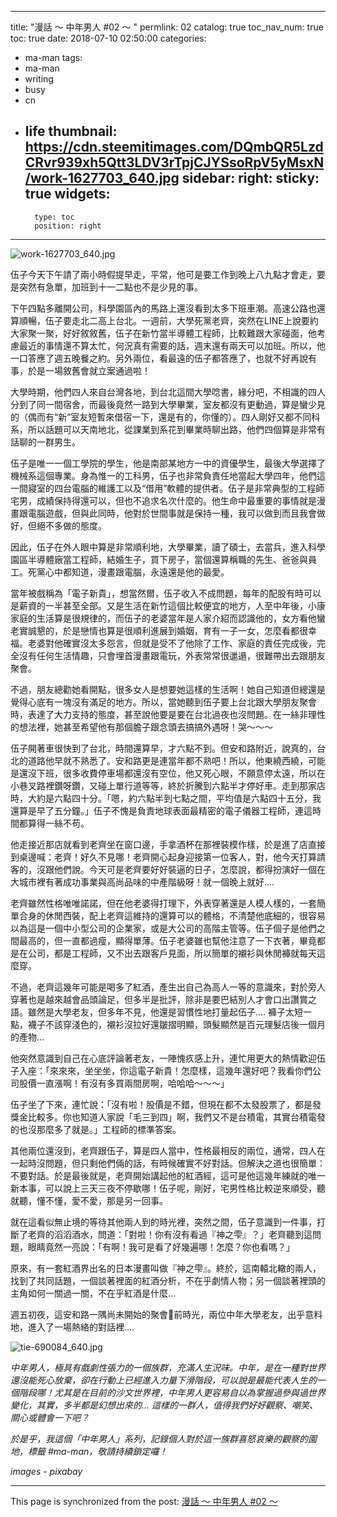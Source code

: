 
---
title: "漫話 ～ 中年男人 #02 ～ "
permlink: 02
catalog: true
toc_nav_num: true
toc: true
date: 2018-07-10 02:50:00
categories:
- ma-man
tags:
- ma-man
- writing
- busy
- cn
- life
thumbnail: https://cdn.steemitimages.com/DQmbQR5LzdCRvr939xh5Qtt3LDV3rTpjCJYSsoRpV5yMsxN/work-1627703_640.jpg
sidebar:
    right:
        sticky: true
widgets:
    -
        type: toc
        position: right
---


![work-1627703_640.jpg](https://cdn.steemitimages.com/DQmbQR5LzdCRvr939xh5Qtt3LDV3rTpjCJYSsoRpV5yMsxN/work-1627703_640.jpg)

伍子今天下午請了兩小時假提早走，平常，他可是要工作到晚上八九點才會走，要是突然有急單，加班到十一二點也不是少見的事。

下午四點多離開公司，科學園區內的馬路上還沒看到太多下班車潮。高速公路也還算順暢，伍子要走北二高上台北。一週前，大學死黨老齊，突然在LINE上說要約大家聚一聚，好好敘敘舊，伍子在新竹當半導體工程師，比較難跟大家碰面，他考慮最近的事情還不算太忙，何況真有需要的話，週末還有兩天可以加班。所以，他一口答應了週五晚餐之約。另外兩位，看最遠的伍子都答應了，也就不好再說有事，於是一場敘舊會就立案通過啦！

大學時期，他們四人來自台灣各地，到台北這間大學唸書，緣分吧，不相識的四人分到了同一間宿舍，而最後竟然一路到大學畢業，室友都沒有更動過，算是蠻少見的（偶而有“新”室友短暫來借宿一下，還是有的，你懂的）。四人剛好又都不同科系，所以話題可以天南地北，從課業到系花到畢業時聊出路，他們四個算是非常有話聊的一群男生。

伍子是唯一一個工學院的學生，他是南部某地方一中的資優學生，最後大學選擇了機械系這個專業。身為惟一的工科男，伍子也非常負責任地當起大學四年，他們這一間寢室的四台電腦的維護工以及“借用”軟體的提供者。伍子是非常典型的工程師宅男，成績保持得還可以，但也不追求名次什麼的。他生命中最重要的事情就是漫畫跟電腦遊戲，但與此同時，他對於世間事就是保持一種，我可以做到而且我會做好，但絕不多做的態度。

因此，伍子在外人眼中算是非常順利地，大學畢業，讀了碩士，去當兵，進入科學園區半導體廠當工程師，結婚生子，買下房子，當個還算稱職的先生、爸爸與員工。死黨心中都知道，漫畫跟電腦，永遠還是他的最愛。

當年被戲稱為「電子新貴」，想當然爾，伍子收入不成問題，每年的配股有時可以是薪資的一半甚至全部。又是生活在新竹這個比較便宜的地方，人至中年後，小康家庭的生活算是很規律的，而伍子的老婆當年是人家介紹而認識他的，女方看他蠻老實誠懇的，於是戀情也算是很順利進展到婚姻，育有一子一女，怎麼看都很幸福。老婆對他確實沒太多怨言，但就是受不了他除了工作、家庭的責任完成後，完全沒有任何生活情趣，只會埋首漫畫跟電玩，外表常常很邋遢，很難帶出去跟朋友聚會。

不過，朋友總勸她看開點，很多女人是想要她這樣的生活啊！她自己知道但總還是覺得心底有一塊沒有滿足的地方。所以，當她聽到伍子要上台北跟大學朋友聚會時，表達了大力支持的態度，甚至說他要是要在台北過夜也沒問題。在一絲非理性的想法裡，她甚至希望他有那個膽子跟念頭去搞搞外遇呀！哭～～～

伍子開著車很快到了台北，時間還算早，才六點不到。但安和路附近，說真的，台北的道路他早就不熟悉了。安和路更是連當年都不熟吧！所以，他東繞西繞，可能是還沒下班，很多收費停車場都還沒有空位，他又死心眼，不願意停太遠，所以在小巷叉路裡鑽呀鑽，又碰上單行道等等，終於折騰到六點半才停好車。走到那家店時，大約是六點四十分。「嗯，約六點半到七點之間，平均值是六點四十五分，我還算是早了五分鐘。」伍子不愧是負責地球表面最精密的電子儀器工程師，連這時間都算得一絲不苟。

他走接近那店就看到老齊坐在窗口邊，手拿酒杯在那裡裝模作樣，於是進了店直接到桌邊喊：老齊！好久不見哪！老齊開心起身迎接第一位客人，對，他今天打算請客的，沒跟他們說。今天可是老齊要好好裝逼的日子，怎麼說，都得扮演好一個在大城市裡有著成功事業與高尚品味的中產階級呀！就一個晚上就好....

老齊雖然性格唯唯諾諾，但在他老婆得打理下，外表穿著還是人模人樣的，一套簡單合身的休閒西裝，配上老齊這維持的還算可以的體格，不清楚他底細的，很容易以為這是一個中小型公司的企業家，或是大公司的高階主管等。伍子個子是他們之間最高的，但一直都過瘦，顯得單薄。伍子老婆雖也幫他注意了一下衣著，畢竟都是在公司，都是工程師，又不出去跟客戶見面，所以簡單的襯衫與休閒褲就每天這麼穿。


不過，老齊這幾年可能是喝多了紅酒，產生出自己為高人一等的意識來，對於旁人穿著也是越來越會品頭論足，但多半是批評，除非是要巴結別人才會口出讚賞之語。雖然是大學老友，但多年不見，他還是習慣性地打量起伍子.... 褲子太短一點，襪子不該穿淺色的，襯衫沒拉好還皺摺明顯，頭髮顯然是百元理髮店後一個月的產物... 

他突然意識到自己在心底評論著老友，一陣愧疚感上升，連忙用更大的熱情歡迎伍子入座：「來來來，坐坐坐，你這電子新貴！怎麼樣，這幾年還好吧？我看你們公司股價一直漲啊！有沒有多買兩間房啊，哈哈哈～～～」

伍子坐了下來，連忙說：「沒有啦！股價是不錯，但現在都不太發股票了，都是發獎金比較多。你也知道人家說「毛三到四」啊，我們又不是台積電，其實台積電發的也沒那麼多了就是。」工程師的標準答案。

其他兩位還沒到，老齊跟伍子，算是四人當中，性格最相反的兩位，通常，四人在一起時沒問題，但只剩他們倆的話，有時候確實不好對話。但解決之道也很簡單：不要對話。於是最後就是，老齊開始講起他的紅酒經，這可是他這幾年練就的唯一新本事，可以說上三天三夜不停歇哪！伍子呢，剛好，宅男性格比較逆來順受，聽就聽，懂不懂，愛不愛，那是另一回事。

就在這看似無止境的等待其他兩人到的時光裡，突然之間，伍子意識到一件事，打斷了老齊的滔滔酒水，問道：「對啦！你有沒有看過『神之雫』？」老齊聽到這問題，眼睛竟然一亮說：「有啊！我可是看了好幾遍哪！怎麼？你也看嗎？」

原來，有一套紅酒界出名的日本漫畫叫做『神之雫』。終於，這南轅北轍的兩人，找到了共同話題，一個談著裡面的紅酒分析，不在乎劇情人物；另一個談著裡頭的主角如何一關過一關，不在乎紅酒是什麼...

週五初夜，這安和路一隅尚未開始的聚會前時光，兩位中年大學老友，出乎意料地，進入了一場熱絡的對話裡....

![tie-690084_640.jpg](https://cdn.steemitimages.com/DQme6NtEwvmo4GsJsTJQV6Vc9BBH3zF13UYJDJReJLcxdRN/tie-690084_640.jpg)

*中年男人，極具有戲劇性張力的一個族群，充滿人生況味。中年，是在一種對世界還沒能死心放棄，卻在行動上已經進入力量下滑階段，可以說是最能代表人生的一個階段哪！尤其是在目前的沙文世界裡，中年男人更容易自以為掌握過參與過世界變化，其實，多半都是幻想出來的... 這樣的一群人，值得我們好好觀察、嘲笑、關心或體會一下吧？*

*於是乎，我這個「中年男人」系列，記錄個人對於這一族群喜怒哀樂的觀察的園地，標籤 #ma-man，敬請持續鎖定囉！*

*images - pixabay*

- - -

This page is synchronized from the post: [漫話 ～ 中年男人 #02 ～ ](https://steemit.com/@deanliu/02)
